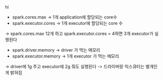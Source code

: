 hi 

- spark.cores.max -> 1개 application에 할당되는 core수
- spark.executor.cores -> 1개 executor에 할당되는 core 수

-> spark.cores.max 12개 하고 spark.executor.cores = 4하면 3개 executor가 실행된다


- spark.driver.memory -> driver 가 먹는 메모리
- spark.executor.memory -> 1개 executor 가 먹는 메모리

-> driver에 1g 주고 executor에 2g 줘도 실행된다 -> 드라이버랑 익스큐터는 별개인게 밝혀짐

